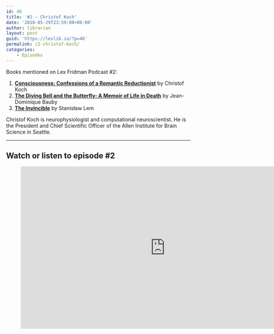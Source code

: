 ```yaml
---
id: 46
title: '#2 – Christof Koch'
date: '2018-05-29T23:59:00+00:00'
author: librarian
layout: post
guid: 'https://lexlib.io/?p=46'
permalink: /2-christof-koch/
categories:
    - Episodes
---
```


Books mentioned on Lex Fridman Podcast #2:

1. **[Consciousness: Confessions of a Romantic Reductionist](https://amzn.to/3EkUPUB)** by Christof Koch
2. **[The Diving Bell and the Butterfly: A Memoir of Life in Death](https://amzn.to/3i0148D)** by Jean-Dominique Bauby
3. **[The Invincible](https://amzn.to/3TV6uiy)** by Stanisław Lem

Christof Koch is neurophysiologist and computational neuroscientist. He is the President and Chief Scientific Officer of the Allen Institute for Brain Science in Seattle.

- - - - - -

## Watch or listen to episode #2

<figure class="wp-block-embed is-type-video is-provider-youtube wp-block-embed-youtube wp-embed-aspect-16-9 wp-has-aspect-ratio"><div class="wp-block-embed__wrapper"><iframe allow="accelerometer; autoplay; clipboard-write; encrypted-media; gyroscope; picture-in-picture" allowfullscreen="" frameborder="0" height="443" loading="lazy" src="https://www.youtube.com/embed/piHkfmeU7Wo?feature=oembed" title="Christof Koch: Consciousness | Lex Fridman Podcast #2" width="788"></iframe></div></figure>